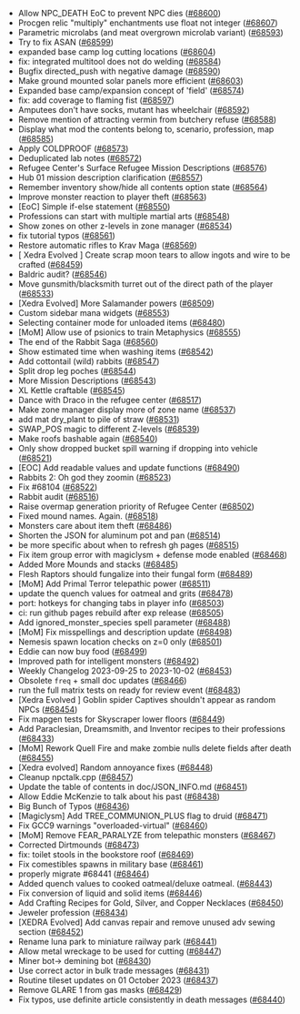 * Allow NPC_DEATH EoC to prevent NPC dies ([#68600](https://github.com/CleverRaven/Cataclysm-DDA/pull/68600))
* Procgen relic "multiply" enchantments use float not integer ([#68607](https://github.com/CleverRaven/Cataclysm-DDA/pull/68607))
* Parametric microlabs (and meat overgrown microlab variant) ([#68593](https://github.com/CleverRaven/Cataclysm-DDA/pull/68593))
* Try to fix ASAN ([#68599](https://github.com/CleverRaven/Cataclysm-DDA/pull/68599))
* expanded base camp log cutting locations ([#68604](https://github.com/CleverRaven/Cataclysm-DDA/pull/68604))
* fix: integrated multitool does not do welding ([#68584](https://github.com/CleverRaven/Cataclysm-DDA/pull/68584))
* Bugfix directed_push with negative damage ([#68590](https://github.com/CleverRaven/Cataclysm-DDA/pull/68590))
* Make ground mounted solar panels more efficient ([#68603](https://github.com/CleverRaven/Cataclysm-DDA/pull/68603))
* Expanded base camp/expansion concept of 'field' ([#68574](https://github.com/CleverRaven/Cataclysm-DDA/pull/68574))
* fix: add coverage to flaming fist ([#68597](https://github.com/CleverRaven/Cataclysm-DDA/pull/68597))
* Amputees don't have socks, mutant has wheelchair ([#68592](https://github.com/CleverRaven/Cataclysm-DDA/pull/68592))
* Remove mention of attracting vermin from butchery refuse ([#68588](https://github.com/CleverRaven/Cataclysm-DDA/pull/68588))
* Display what mod the contents belong to, scenario, profession, map ([#68585](https://github.com/CleverRaven/Cataclysm-DDA/pull/68585))
* Apply COLDPROOF ([#68573](https://github.com/CleverRaven/Cataclysm-DDA/pull/68573))
* Deduplicated lab notes ([#68572](https://github.com/CleverRaven/Cataclysm-DDA/pull/68572))
* Refugee Center's Surface Refugee Mission Descriptions ([#68576](https://github.com/CleverRaven/Cataclysm-DDA/pull/68576))
* Hub 01 mission description clarification ([#68557](https://github.com/CleverRaven/Cataclysm-DDA/pull/68557))
* Remember inventory show/hide all contents option state ([#68564](https://github.com/CleverRaven/Cataclysm-DDA/pull/68564))
* Improve monster reaction to player theft ([#68563](https://github.com/CleverRaven/Cataclysm-DDA/pull/68563))
* [EoC] Simple if-else statement ([#68550](https://github.com/CleverRaven/Cataclysm-DDA/pull/68550))
* Professions can start with multiple martial arts ([#68548](https://github.com/CleverRaven/Cataclysm-DDA/pull/68548))
* Show zones on other z-levels in zone manager ([#68534](https://github.com/CleverRaven/Cataclysm-DDA/pull/68534))
* fix tutorial typos ([#68561](https://github.com/CleverRaven/Cataclysm-DDA/pull/68561))
* Restore automatic rifles to Krav Maga ([#68569](https://github.com/CleverRaven/Cataclysm-DDA/pull/68569))
* [ Xedra Evolved ] Create scrap moon tears to allow ingots and wire to be crafted ([#68459](https://github.com/CleverRaven/Cataclysm-DDA/pull/68459))
* Baldric audit? ([#68546](https://github.com/CleverRaven/Cataclysm-DDA/pull/68546))
* Move gunsmith/blacksmith turret out of the direct path of the player ([#68533](https://github.com/CleverRaven/Cataclysm-DDA/pull/68533))
* [Xedra Evolved] More Salamander powers ([#68509](https://github.com/CleverRaven/Cataclysm-DDA/pull/68509))
* Custom sidebar mana widgets ([#68553](https://github.com/CleverRaven/Cataclysm-DDA/pull/68553))
* Selecting container mode for unloaded items ([#68480](https://github.com/CleverRaven/Cataclysm-DDA/pull/68480))
* [MoM] Allow use of psionics to train Metaphysics ([#68555](https://github.com/CleverRaven/Cataclysm-DDA/pull/68555))
* The end of the Rabbit Saga ([#68560](https://github.com/CleverRaven/Cataclysm-DDA/pull/68560))
* Show estimated time when washing items ([#68542](https://github.com/CleverRaven/Cataclysm-DDA/pull/68542))
* Add cottontail (wild) rabbits ([#68547](https://github.com/CleverRaven/Cataclysm-DDA/pull/68547))
* Split drop leg poches ([#68544](https://github.com/CleverRaven/Cataclysm-DDA/pull/68544))
* More Mission Descriptions ([#68543](https://github.com/CleverRaven/Cataclysm-DDA/pull/68543))
* XL Kettle craftable ([#68545](https://github.com/CleverRaven/Cataclysm-DDA/pull/68545))
* Dance with Draco in the refugee center ([#68517](https://github.com/CleverRaven/Cataclysm-DDA/pull/68517))
* Make zone manager display more of zone name ([#68537](https://github.com/CleverRaven/Cataclysm-DDA/pull/68537))
* add mat dry_plant to pile of straw ([#68531](https://github.com/CleverRaven/Cataclysm-DDA/pull/68531))
* SWAP_POS magic to different Z-levels ([#68539](https://github.com/CleverRaven/Cataclysm-DDA/pull/68539))
* Make roofs bashable again ([#68540](https://github.com/CleverRaven/Cataclysm-DDA/pull/68540))
* Only show dropped bucket spill warning if dropping into vehicle ([#68521](https://github.com/CleverRaven/Cataclysm-DDA/pull/68521))
* [EOC] Add readable values and update functions ([#68490](https://github.com/CleverRaven/Cataclysm-DDA/pull/68490))
* Rabbits 2: Oh god they zoomin ([#68523](https://github.com/CleverRaven/Cataclysm-DDA/pull/68523))
* Fix #68104 ([#68522](https://github.com/CleverRaven/Cataclysm-DDA/pull/68522))
* Rabbit audit ([#68516](https://github.com/CleverRaven/Cataclysm-DDA/pull/68516))
* Raise overmap generation priority of Refugee Center ([#68502](https://github.com/CleverRaven/Cataclysm-DDA/pull/68502))
* Fixed mound names. Again. ([#68518](https://github.com/CleverRaven/Cataclysm-DDA/pull/68518))
* Monsters care about item theft ([#68486](https://github.com/CleverRaven/Cataclysm-DDA/pull/68486))
* Shorten the JSON for aluminum pot and pan ([#68514](https://github.com/CleverRaven/Cataclysm-DDA/pull/68514))
* be more specific about when to refresh gh pages ([#68515](https://github.com/CleverRaven/Cataclysm-DDA/pull/68515))
* Fix item group error with magiclysm + defense mode enabled ([#68468](https://github.com/CleverRaven/Cataclysm-DDA/pull/68468))
* Added More Mounds and stacks ([#68485](https://github.com/CleverRaven/Cataclysm-DDA/pull/68485))
* Flesh Raptors should fungalize into their fungal form ([#68489](https://github.com/CleverRaven/Cataclysm-DDA/pull/68489))
* [MoM] Add Primal Terror telepathic power ([#68511](https://github.com/CleverRaven/Cataclysm-DDA/pull/68511))
* update the quench values for oatmeal and grits ([#68478](https://github.com/CleverRaven/Cataclysm-DDA/pull/68478))
* port: hotkeys for changing tabs in player info ([#68503](https://github.com/CleverRaven/Cataclysm-DDA/pull/68503))
* ci: run github pages rebuild after exp release ([#68505](https://github.com/CleverRaven/Cataclysm-DDA/pull/68505))
* Add ignored_monster_species spell parameter ([#68488](https://github.com/CleverRaven/Cataclysm-DDA/pull/68488))
* [MoM] Fix misspellings and description update ([#68498](https://github.com/CleverRaven/Cataclysm-DDA/pull/68498))
* Nemesis spawn location checks on z=0 only ([#68501](https://github.com/CleverRaven/Cataclysm-DDA/pull/68501))
* Eddie can now buy food ([#68499](https://github.com/CleverRaven/Cataclysm-DDA/pull/68499))
* Improved path for intelligent monsters ([#68492](https://github.com/CleverRaven/Cataclysm-DDA/pull/68492))
* Weekly Changelog 2023-09-25 to 2023-10-02 ([#68453](https://github.com/CleverRaven/Cataclysm-DDA/pull/68453))
* Obsolete `freq` + small doc updates ([#68466](https://github.com/CleverRaven/Cataclysm-DDA/pull/68466))
* run the full matrix tests on ready for review event ([#68483](https://github.com/CleverRaven/Cataclysm-DDA/pull/68483))
* [Xedra Evolved ] Goblin spider Captives shouldn't appear as random NPCs ([#68454](https://github.com/CleverRaven/Cataclysm-DDA/pull/68454))
* Fix mapgen tests for Skyscraper lower floors ([#68449](https://github.com/CleverRaven/Cataclysm-DDA/pull/68449))
* Add Paraclesian, Dreamsmith, and Inventor recipes to their professions ([#68433](https://github.com/CleverRaven/Cataclysm-DDA/pull/68433))
* [MoM] Rework Quell Fire and make zombie nulls delete fields after death ([#68455](https://github.com/CleverRaven/Cataclysm-DDA/pull/68455))
* [Xedra evolved] Random annoyance fixes ([#68448](https://github.com/CleverRaven/Cataclysm-DDA/pull/68448))
* Cleanup npctalk.cpp ([#68457](https://github.com/CleverRaven/Cataclysm-DDA/pull/68457))
* Update the table of contents in doc/JSON_INFO.md ([#68451](https://github.com/CleverRaven/Cataclysm-DDA/pull/68451))
* Allow Eddie McKenzie to talk about his past  ([#68438](https://github.com/CleverRaven/Cataclysm-DDA/pull/68438))
* Big Bunch of Typos ([#68436](https://github.com/CleverRaven/Cataclysm-DDA/pull/68436))
* [Magiclysm] Add TREE_COMMUNION_PLUS flag to druid ([#68471](https://github.com/CleverRaven/Cataclysm-DDA/pull/68471))
* Fix GCC9 warnings "overloaded-virtual" ([#68460](https://github.com/CleverRaven/Cataclysm-DDA/pull/68460))
* [MoM] Remove FEAR_PARALYZE from telepathic monsters ([#68467](https://github.com/CleverRaven/Cataclysm-DDA/pull/68467))
* Corrected Dirtmounds ([#68473](https://github.com/CleverRaven/Cataclysm-DDA/pull/68473))
* fix: toilet stools in the bookstore roof ([#68469](https://github.com/CleverRaven/Cataclysm-DDA/pull/68469))
* Fix comestibles spawns in military base ([#68461](https://github.com/CleverRaven/Cataclysm-DDA/pull/68461))
* properly migrate #68441 ([#68464](https://github.com/CleverRaven/Cataclysm-DDA/pull/68464))
* Added quench values to cooked oatmeal/deluxe oatmeal. ([#68443](https://github.com/CleverRaven/Cataclysm-DDA/pull/68443))
* Fix conversion of liquid and solid items ([#68446](https://github.com/CleverRaven/Cataclysm-DDA/pull/68446))
* Add Crafting Recipes for Gold, Silver, and Copper Necklaces ([#68450](https://github.com/CleverRaven/Cataclysm-DDA/pull/68450))
* Jeweler profession ([#68434](https://github.com/CleverRaven/Cataclysm-DDA/pull/68434))
* [XEDRA Evolved] Add canvas repair and remove unused adv sewing section ([#68452](https://github.com/CleverRaven/Cataclysm-DDA/pull/68452))
* Rename luna park to miniature railway park ([#68441](https://github.com/CleverRaven/Cataclysm-DDA/pull/68441))
* Allow metal wreckage to be used for cutting ([#68447](https://github.com/CleverRaven/Cataclysm-DDA/pull/68447))
* Miner bot-> demining bot ([#68430](https://github.com/CleverRaven/Cataclysm-DDA/pull/68430))
* Use correct actor in bulk trade messages ([#68431](https://github.com/CleverRaven/Cataclysm-DDA/pull/68431))
* Routine tileset updates on 01 October 2023 ([#68437](https://github.com/CleverRaven/Cataclysm-DDA/pull/68437))
* Remove GLARE 1 from gas masks ([#68429](https://github.com/CleverRaven/Cataclysm-DDA/pull/68429))
* Fix typos, use definite article consistently in death messages ([#68440](https://github.com/CleverRaven/Cataclysm-DDA/pull/68440))
